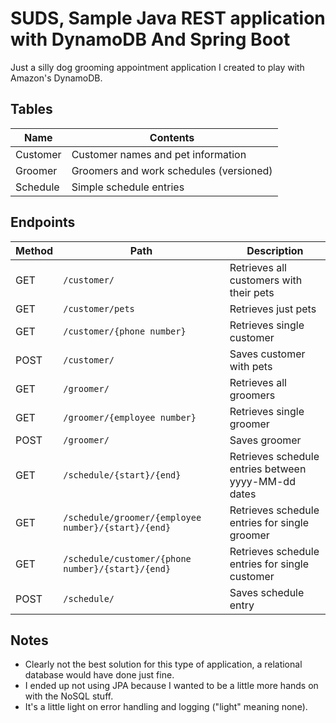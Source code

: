 # SUDS, Sample Java REST application with DynamoDB And Spring Boot

Just a silly dog grooming appointment application I created to play with Amazon's DynamoDB.

## Tables

| Name     | Contents |
|----------|----------|
| Customer | Customer names and pet information |
| Groomer  | Groomers and work schedules (versioned) |
| Schedule | Simple schedule entries |

## Endpoints

| Method | Path | Description |
|------|-------------------------------|----------------------------------------|
| GET  | `/customer/`                | Retrieves all customers with their pets |
| GET  | `/customer/pets`             | Retrieves just pets |
| GET  | `/customer/{phone number}` | Retrieves single customer |
| POST | `/customer/`                 | Saves customer with pets |
| GET  | `/groomer/`                    | Retrieves all groomers |
| GET  | `/groomer/{employee number}` | Retrieves single groomer |
| POST | `/groomer/`                    | Saves groomer |
| GET  | `/schedule/{start}/{end}`    | Retrieves schedule entries between yyyy-MM-dd dates |
| GET  | `/schedule/groomer/{employee number}/{start}/{end}` | Retrieves schedule entries for single groomer |
| GET  | `/schedule/customer/{phone number}/{start}/{end}`    | Retrieves schedule entries for single customer |
| POST | `/schedule/`                    | Saves schedule entry |

## Notes

* Clearly not the best solution for this type of application, a relational database would have done just fine.
* I ended up not using JPA because I wanted to be a little more hands on with the NoSQL stuff.
* It's a little light on error handling and logging ("light" meaning none).
